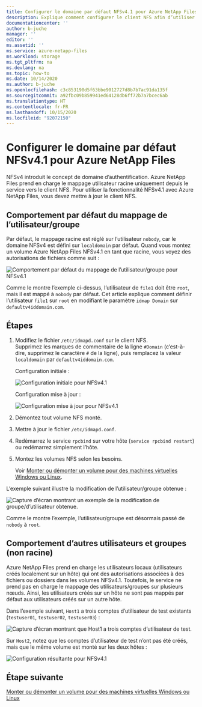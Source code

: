 ```yaml
---
title: Configurer le domaine par défaut NFSv4.1 pour Azure NetApp Files | Microsoft Docs
description: Explique comment configurer le client NFS afin d’utiliser NFSv4.1 avec Azure NetApp Files.
documentationcenter: ''
author: b-juche
manager: ''
editor: ''
ms.assetid: ''
ms.service: azure-netapp-files
ms.workload: storage
ms.tgt_pltfrm: na
ms.devlang: na
ms.topic: how-to
ms.date: 10/14/2020
ms.author: b-juche
ms.openlocfilehash: c3c853190d5f63bbe9012727d8b7b7ac91da135f
ms.sourcegitcommit: a92fbc09b859941ed64128db6ff72b7a7bcec6ab
ms.translationtype: HT
ms.contentlocale: fr-FR
ms.lasthandoff: 10/15/2020
ms.locfileid: "92072150"
---
```

# <a name="configure-nfsv41-default-domain-for-azure-netapp-files"></a>Configurer le domaine par défaut NFSv4.1 pour Azure NetApp Files

NFSv4 introduit le concept de domaine d’authentification. Azure NetApp Files prend en charge le mappage utilisateur racine uniquement depuis le service vers le client NFS. Pour utiliser la fonctionnalité NFSv4.1 avec Azure NetApp Files, vous devez mettre à jour le client NFS.

## <a name="default-behavior-of-usergroup-mapping"></a>Comportement par défaut du mappage de l’utilisateur/groupe

Par défaut, le mappage racine est réglé sur l’utilisateur `nobody`, car le domaine NFSv4 est défini sur `localdomain` par défaut. Quand vous montez un volume Azure NetApp Files NFSv4.1 en tant que racine, vous voyez des autorisations de fichiers comme suit :  

![Comportement par défaut du mappage de l’utilisateur/groupe pour NFSv4.1](../media/azure-netapp-files/azure-netapp-files-nfsv41-default-behavior-user-group-mapping.png)

Comme le montre l’exemple ci-dessus, l’utilisateur de `file1` doit être `root`, mais il est mappé à `nobody` par défaut.  Cet article explique comment définir l’utilisateur `file1` sur `root` en modifiant le paramètre `idmap Domain` sur `defaultv4iddomain.com`.  

## <a name="steps"></a>Étapes 

1. Modifiez le fichier `/etc/idmapd.conf` sur le client NFS.   
    Supprimez les marques de commentaire de la ligne `#Domain` (c’est-à-dire, supprimez le caractère `#` de la ligne), puis remplacez la valeur `localdomain` par `defaultv4iddomain.com`. 

    Configuration initiale : 
    
    ![Configuration initiale pour NFSv4.1](../media/azure-netapp-files/azure-netapp-files-nfsv41-initial-config.png)

    Configuration mise à jour :
    
    ![Configuration mise à jour pour NFSv4.1](../media/azure-netapp-files/azure-netapp-files-nfsv41-updated-config.png)

2. Démontez tout volume NFS monté.
3. Mettre à jour le fichier `/etc/idmapd.conf`.
4. Redémarrez le service `rpcbind` sur votre hôte (`service rpcbind restart`) ou redémarrez simplement l’hôte.
5. Montez les volumes NFS selon les besoins.   

    Voir [Monter ou démonter un volume pour des machines virtuelles Windows ou Linux](azure-netapp-files-mount-unmount-volumes-for-virtual-machines.md). 

L’exemple suivant illustre la modification de l’utilisateur/groupe obtenue : 

![Capture d’écran montrant un exemple de la modification de groupe/d’utilisateur obtenue.](../media/azure-netapp-files/azure-netapp-files-nfsv41-resulting-config.png)

Comme le montre l’exemple, l’utilisateur/groupe est désormais passé de `nobody` à `root`.

## <a name="behavior-of-other-non-root-users-and-groups"></a>Comportement d’autres utilisateurs et groupes (non racine)

Azure NetApp Files prend en charge les utilisateurs locaux (utilisateurs créés localement sur un hôte) qui ont des autorisations associées à des fichiers ou dossiers dans les volumes NFSv4.1. Toutefois, le service ne prend pas en charge le mappage des utilisateurs/groupes sur plusieurs nœuds. Ainsi, les utilisateurs créés sur un hôte ne sont pas mappés par défaut aux utilisateurs créés sur un autre hôte. 

Dans l’exemple suivant, `Host1` a trois comptes d’utilisateur de test existants (`testuser01`, `testuser02`, `testuser03`) : 

![Capture d’écran montrant que Host1 a trois comptes d’utilisateur de test.](../media/azure-netapp-files/azure-netapp-files-nfsv41-host1-users.png)

Sur `Host2`, notez que les comptes d’utilisateur de test n’ont pas été créés, mais que le même volume est monté sur les deux hôtes :

![Configuration résultante pour NFSv4.1](../media/azure-netapp-files/azure-netapp-files-nfsv41-host2-users.png)

## <a name="next-step"></a>Étape suivante 

[Monter ou démonter un volume pour des machines virtuelles Windows ou Linux](azure-netapp-files-mount-unmount-volumes-for-virtual-machines.md)

